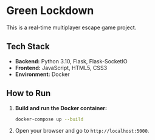 # Green Lockdown

This is a real-time multiplayer escape game project.

## Tech Stack

- **Backend:** Python 3.10, Flask, Flask-SocketIO
- **Frontend:** JavaScript, HTML5, CSS3
- **Environment:** Docker

## How to Run

1.  **Build and run the Docker container:**
    ```bash
    docker-compose up --build
    ```

2.  Open your browser and go to `http://localhost:5000`.

